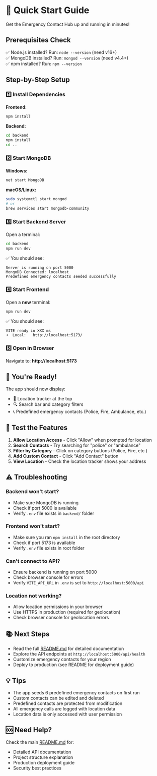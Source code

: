 # 🚀 Quick Start Guide

Get the Emergency Contact Hub up and running in minutes!

## Prerequisites Check

✅ Node.js installed? Run: `node --version` (need v16+)  
✅ MongoDB installed? Run: `mongod --version` (need v4.4+)  
✅ npm installed? Run: `npm --version`

## Step-by-Step Setup

### 1️⃣ Install Dependencies

**Frontend:**
```bash
npm install
```

**Backend:**
```bash
cd backend
npm install
cd ..
```

### 2️⃣ Start MongoDB

**Windows:**
```bash
net start MongoDB
```

**macOS/Linux:**
```bash
sudo systemctl start mongod
# or
brew services start mongodb-community
```

### 3️⃣ Start Backend Server

Open a terminal:
```bash
cd backend
npm run dev
```

✅ You should see:
```
Server is running on port 5000
MongoDB Connected: localhost
Predefined emergency contacts seeded successfully
```

### 4️⃣ Start Frontend

Open a **new** terminal:
```bash
npm run dev
```

✅ You should see:
```
VITE ready in XXX ms
➜  Local:   http://localhost:5173/
```

### 5️⃣ Open in Browser

Navigate to: **http://localhost:5173**

## 🎉 You're Ready!

The app should now display:
- 📍 Location tracker at the top
- 🔍 Search bar and category filters
- 📞 Predefined emergency contacts (Police, Fire, Ambulance, etc.)

## 🧪 Test the Features

1. **Allow Location Access** - Click "Allow" when prompted for location
2. **Search Contacts** - Try searching for "police" or "ambulance"
3. **Filter by Category** - Click on category buttons (Police, Fire, etc.)
4. **Add Custom Contact** - Click "Add Contact" button
5. **View Location** - Check the location tracker shows your address

## ⚠️ Troubleshooting

### Backend won't start?
- Make sure MongoDB is running
- Check if port 5000 is available
- Verify `.env` file exists in `backend/` folder

### Frontend won't start?
- Make sure you ran `npm install` in the root directory
- Check if port 5173 is available
- Verify `.env` file exists in root folder

### Can't connect to API?
- Ensure backend is running on port 5000
- Check browser console for errors
- Verify `VITE_API_URL` in `.env` is set to `http://localhost:5000/api`

### Location not working?
- Allow location permissions in your browser
- Use HTTPS in production (required for geolocation)
- Check browser console for geolocation errors

## 📚 Next Steps

- Read the full [README.md](README.md) for detailed documentation
- Explore the API endpoints at `http://localhost:5000/api/health`
- Customize emergency contacts for your region
- Deploy to production (see README for deployment guide)

## 💡 Tips

- The app seeds 6 predefined emergency contacts on first run
- Custom contacts can be edited and deleted
- Predefined contacts are protected from modification
- All emergency calls are logged with location data
- Location data is only accessed with user permission

## 🆘 Need Help?

Check the main [README.md](README.md) for:
- Detailed API documentation
- Project structure explanation
- Production deployment guide
- Security best practices
